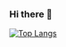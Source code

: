 ### Hi there 👋

[![Top Langs](https://github-readme-stats-git-masterrstaa-rickstaa.vercel.app/api/top-langs/?username=anuraghazra&theme=dracula&count_weight=2&size_weight=0&hide=html,css,glsl,astro&langs_count=6)](https://github.com/anuraghazra/github-readme-stats)

<!--
**shangsuru/shangsuru** is a ✨ _special_ ✨ repository because its `README.md` (this file) appears on your GitHub profile.

Here are some ideas to get you started:

- 🔭 I’m currently working on ...
- 🌱 I’m currently learning ...
- 👯 I’m looking to collaborate on ...
- 🤔 I’m looking for help with ...
- 💬 Ask me about ...
- 📫 How to reach me: ...
- 😄 Pronouns: ...
- ⚡ Fun fact: ...
-->
